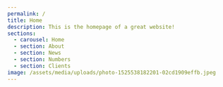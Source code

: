 ```yaml
---
permalink: /
title: Home
description: This is the homepage of a great website!
sections:
  - carousel: Home
  - section: About
  - section: News
  - section: Numbers
  - section: Clients
image: /assets/media/uploads/photo-1525538182201-02cd1909effb.jpeg
---
```



